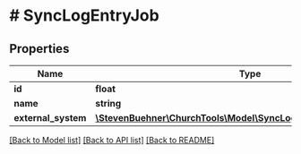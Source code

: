 # # SyncLogEntryJob

## Properties

Name | Type | Description | Notes
------------ | ------------- | ------------- | -------------
**id** | **float** |  |
**name** | **string** |  |
**external_system** | [**\StevenBuehner\ChurchTools\Model\SyncLogEntryJobExternalSystem**](SyncLogEntryJobExternalSystem.md) |  |

[[Back to Model list]](../../README.md#models) [[Back to API list]](../../README.md#endpoints) [[Back to README]](../../README.md)
